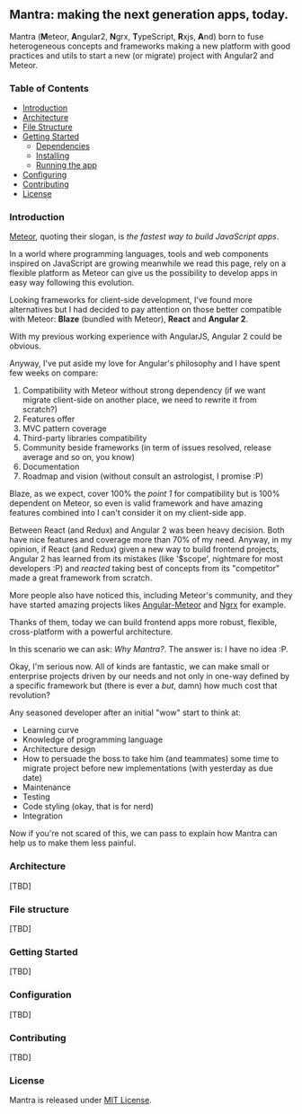 ## Mantra: making the next generation apps, today.

Mantra (**M**eteor, **A**ngular2, **N**grx, **T**ypeScript, **R**xjs, **A**nd) born to fuse heterogeneous concepts and frameworks making a new platform with good practices and utils to start a new
 (or migrate) project with Angular2 and Meteor.
 
### Table of Contents
- [Introduction](#introduction)
- [Architecture](#architecture)
- [File Structure](#file-structure)
- [Getting Started](#getting-started)
    - [Dependencies](#dependencies)
    - [Installing](#installing)
    - [Running the app](#running-the-app)
- [Configuring](#configuring)
- [Contributing](#contributing)
- [License](#license)

### Introduction

[Meteor](http://www.meteor.com), quoting their slogan, is *the fastest way to build JavaScript apps*.

In a world where programming languages, tools and web components inspired on JavaScript are growing meanwhile we read this page, rely on a flexible platform as Meteor can give us the possibility to
 develop apps in easy way following this evolution.

Looking frameworks for client-side development, I've found more alternatives but I had decided to pay attention on those better compatible with Meteor: **Blaze** (bundled with Meteor), **React** 
and **Angular 2**.

With my previous working experience with AngularJS, Angular 2 could be obvious.

Anyway, I've put aside my love for Angular's philosophy and I have spent few weeks on compare:

1. Compatibility with Meteor without strong dependency (if we want migrate client-side on another place, we need to rewrite it from scratch?)
2. Features offer
3. MVC pattern coverage
4. Third-party libraries compatibility
5. Community beside frameworks (in term of issues resolved, release average and so on, you know)
6. Documentation
7. Roadmap and vision (without consult an astrologist, I promise :P)

Blaze, as we expect, cover 100% the _point 1_ for compatibility but is 100% dependent on Meteor, so even is valid framework and have amazing features combined into I can't consider it on my 
client-side app.

Between React (and Redux) and Angular 2 was been heavy decision. Both have nice features and coverage more than 70% of my need.
Anyway, in my opinion, if React (and Redux) given a new way to build frontend projects, Angular 2 has learned from its mistakes (like '$scope', nightmare for most developers :P) and *reacted*
 taking best of concepts from its "competitor" made a great framework from scratch.

More people also have noticed this, including Meteor's community, and they have started amazing projects likes [Angular-Meteor](https://www.angular-meteor.com/) and [Ngrx](https://github.com/ngrx) 
for example.

Thanks of them, today we can build frontend apps more robust, flexible, cross-platform with a powerful architecture. 

In this scenario we can ask: *Why Mantra?*. The answer is: I have no idea :P.

Okay, I'm serious now. All of kinds are fantastic, we can make small or enterprise projects driven by our needs and not only in one-way defined by a specific framework but (there is ever a *but*, 
damn) how much cost that revolution?
  
Any seasoned developer after an initial "wow" start to think at:

- Learning curve
- Knowledge of programming language 
- Architecture design
- How to persuade the boss to take him (and teammates) some time to migrate project before new implementations (with yesterday as due date) 
- Maintenance
- Testing
- Code styling (okay, that is for nerd)
- Integration  

Now if you're not scared of this, we can pass to explain how Mantra can help us to make them less painful.

### Architecture

[TBD]

### File structure

[TBD]

### Getting Started

[TBD]

### Configuration

[TBD]

### Contributing

[TBD]

### License

Mantra is released under [MIT License](LICENSE).

